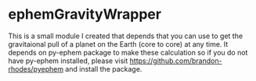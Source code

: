 # ephemGravityWrapper
This is a small module I created that depends that you can use to get the gravitaional pull of a planet on the Earth (core to core) at any time. It depends on py-ephem package to make these calculation so if you do not have py-ephem installed, please visit https://github.com/brandon-rhodes/pyephem and install the package. 
